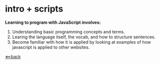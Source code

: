 # **intro + scripts**

**Learning to program with JavaScript involves:**
1. Understanding basic programming concepts and terms.
2. Learing the language itself, the vocab, and how to structure sentences.
3. Become familiar with how it is applied by looking at examples of how javascript is applied to other websites.



[<==back](README.md)
